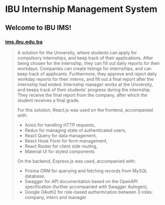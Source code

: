 # IBU Internship Management System

## Welcome to IBU IMS! 

### <a href="https://ims.ibu.edu.ba">ims.ibu.edu.ba</a>

>A solution for the University, where students can apply for compulsory internships, and keep track of their applications. After being chosen for the internship, they can fill out daily reports for their workdays. Companies can create listings for internships, and can keep track of applicants. Furthermore, they approve and reject daily workday reports for their interns, and fill out a final report after the internship had ended. Internship manager works at the University, and keeps track of their students' progress during the internship. They receive the final report from the company, after which the student receives a final grade.
>
>For this solution, React.js was used on the frontend, accompanied with:
>* Axios for handling HTTP requests,
>* Redux for managing state of authenticated users,
>* React Query for data management,
>* React Hook Form for form management,
>* React Router for client side routing,
>* Material UI for styled components
>
>On the backend, Express.js was used, accompanied with:
>* Prisma ORM for querying and fetching records from MySQL database,
>* Swagger for API documentation based on the OpenAPI specification (further accompanied with Swagger Autogen),
>* Google OAuth2 for role-based authentication between 3 roles: company, intern and manager
